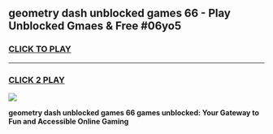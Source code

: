 
## geometry dash unblocked games 66 - Play Unblocked Gmaes & Free #06yo5
<h3>
<a href="https://news.freeplayer.one?title=geometry_dash_unblocked_games_66&ref=03M">CLICK TO PLAY</a></h3>
<hr>

<h3>
<a href="https://news.freeplayer.one?title=geometry_dash_unblocked_games_66&ref=03M">CLICK 2 PLAY</a>
  
</h3>

<a href="https://news.freeplayer.one?title=geometry_dash_unblocked_games_66&ref=03M"><img src="https://clearcache.store/games.png"></a>


**geometry dash unblocked games 66 games unblocked: Your Gateway to Fun and Accessible Online Gaming**
